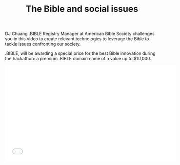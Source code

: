 ﻿---
title: The Bible and social issues
intro: How can technology help connect the Bible to today's relevant social issues (i.e. homelessness, racial reconciliation, divorce, poverty, etc.)?
champions:
- name:
    .BIBLE
  logo:
    dotbible.jpg   
---
DJ Chuang .BIBLE Registry Manager at American Bible Society challenges you in this video to create relevant technologies to leverage the Bible to tackle issues confronting our society.

.BIBLE, will be awarding a special price for the best Bible innovation during the hackathon: a premium .BIBLE domain name of a value up to $10,000. <div class="video-container"><iframe width="560" height="315" src="//www.youtube.com/embed/zY1xd2O6LZE?rel=0" frameborder="0" allowfullscreen></iframe></div>
